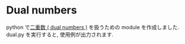 # Dual numbers
python で[二重数 ( dual numbers )]('https://ja.wikipedia.org/wiki/%E4%BA%8C%E9%87%8D%E6%95%B0') を扱うための module を作成しました.
dual.py を実行すると, 使用例が出力されます.